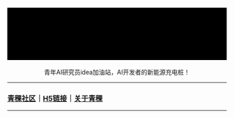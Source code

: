 ![](https://github.com/qingkelab/QingkeTalk/raw/master/asset/Logo-3.gif)

<p align="center">青年AI研究员idea加油站，AI开发者的新能源充电桩！</p>



---

### [青稞社区](https://qingkeai.online/)｜[H5链接](https://appodzjvyp51702.h5.xiaoeknow.com/)｜[关于青稞](https://qingkelab.feishu.cn/wiki/SyGlwuAjriVCOokxcXRckwC7nYU)

---
